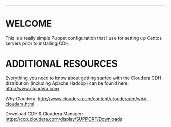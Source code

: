 
-----------------------------------------------------

WELCOME
=======
This is a really simple Puppet configuration that I use for setting up Centos servers prior to installing CDH.

ADDITIONAL RESOURCES
====================
Everything you need to know about getting started with the Cloudera CDH distribution
(including Apache Hadoop) can be found here: http://www.cloudera.com

Why Cloudera:
http://www.cloudera.com/content/cloudera/en/why-cloudera.html

Download CDH & Cloudera Manager:
https://ccp.cloudera.com/display/SUPPORT/Downloads
